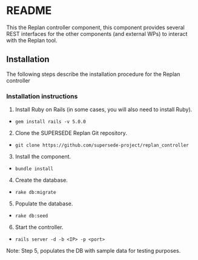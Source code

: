 # README

This the Replan controller component, this component provides several REST interfaces for the other components (and external WPs) to interact with the Replan tool.

## Installation
The following steps describe the installation procedure for the Replan controller

### Installation instructions
1. Install Ruby on Rails (in some cases, you will also need to install Ruby).
 * `gem install rails -v 5.0.0`
2. Clone the SUPERSEDE Replan Git repository.
 * `git clone https://github.com/supersede-project/replan_controller`
3. Install the component.
 * `bundle install`
4. Create the database.
 * `rake db:migrate`
5. Populate the database.
 * `rake db:seed`
6. Start the controller.
 * `rails server -d -b <IP> -p <port>`

Note: Step 5, populates the DB with sample data for testing purposes.

